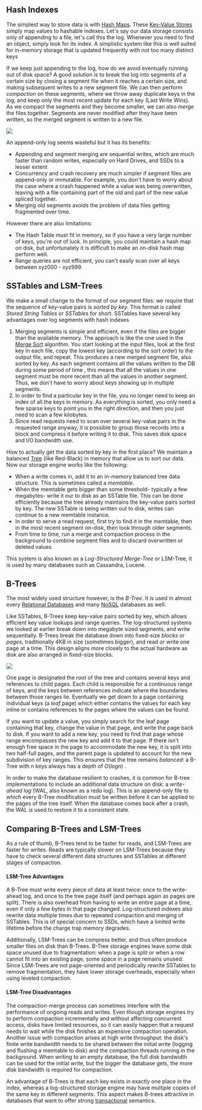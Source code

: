 
## Hash Indexes

The simplest way to store data is with [Hash Maps](Hash%20Maps.md). These [Key-Value Stores](NoSQL.md) simply map values to hashable indexes. Let's say our data storage consists only of appending to a file, let's call this the log. Whenever you need to find an object, simply look for its index. A simplistic system like this is well suited for in-memory storage that is updated frequently with not too many distinct keys

If we keep just appending to the log, how do we avoid eventually running out of disk space? A good solution is to break the log into segments of a certain size by closing a segment file when it reaches a certain size, and making subsequent writes to a new segment file. We can then perform *compaction* on these segments, where we throw away duplicate keys in the log, and keep only the most recent update for each key (Last Write Wins). As we compact the segments and they become smaller, we can also *merge* the files together. Segments are never modified after they have been written, so the merged segment is written to a new file.

![](Pasted%20image%2020221227170759.png)

An append-only log seems wasteful but it has its benefits:
- Appending and segment merging are sequential writes, which are much faster than random writes, especially on Hard Drives, and SSDs to a lesser extent
- Concurrency and crash recovery are much simpler if segment files are append-only or immutable. For example, you don't have to worry about the case where a crash happened while a value was being overwritten, leaving with a file containing part of the old and part of the new value spliced together.
- Merging old segments avoids the problem of data files getting fragmented over time.

However there are also limitations:
- The Hash Table must fit in memory, so if you have a very large number of keys, you're out of luck. In principle, you could maintain a hash map on disk, but unfortunately it is difficult to make an on-disk hash map perform well.
- Range queries are not efficient, you can't easily scan over all keys between xyz000 - xyz999.


## SSTables and LSM-Trees

We make a small change to the format of our segment files: we require that the sequence of key-value pairs is *sorted by key*. This format is called *Stored String Tables* or *SSTables* for short. SSTables have several key advantages over log segments with hash indexes

1. Merging segments is simple and efficient, even if the files are bigger than the available memory. The approach is like the one used in the [Merge Sort](Merge%20Sort.md) algorithm. You start looking at the input files, look at the first key in each file, copy the lowest key (according to the sort order) to the output file, and repeat. This produces a new merged segment file, also sorted by key. As each segment contains all the values written to the DB during some period of time , this means that all the values in one segment must be more recent than all the values in another segment. Thus, we don't have to worry about keys showing up in multiple segments.
2. In order to find a particular key in the file, you no longer need to keep an index of all the keys in memory. As everything is sorted, you only need a few sparse keys to point you in the right direction, and then you just need to scan a few kilobytes.
3. Since read requests need to scan over several key-value pairs in the requested range anyway, it is possible to group those records into a block and compress it before writing it to disk. This saves disk space and I/O bandwidth use.

How to actually get the data sorted by key in the first place? We maintain a balanced [Tree](Trees.md) (like Red-Black) in memory that allow us to sort our data. Now our storage engine works like the following:
- When a write comes in, add it to an in-memory balanced tree data structure. This is sometimes called a *memtable*.
- When the memtable gets bigger than some threshold- typically a few megabytes- write it our to disk as an SSTable file. This can be done efficiently because the tree already maintains the key-value pairs sorted by key. The new SSTable is being written out to disk, writes can continue to a new memtable instance.
- In order to serve a read request, first try to find it in the memtable, then in the most recent segment on-disk, then look through older segments.
- From time to time, run a merge and compaction process in the background to combine segment files and to discard overwritten or deleted values

This system is also known as a *Log-Structured Merge-Tree* or LSM-Tree, it is used by many databases such as Cassandra, Lucene.


## B-Trees

The most widely used structure however, is the *B-Tree*. It is used in almost every [Relational Databases](Relational%20Databases.md) and many [NoSQL](NoSQL.md)  databases as well.

Like SSTables, B-Trees keep key-value pairs sorted by key, which allows efficient key value lookups and range queries. The log-structured systems we looked at earlier break down into megabyte sized segments, and write sequentially. B-Trees break the database down into fixed-size *blocks* or *pages*, traditionally 4KB in size (sometimes bigger), and read or write one page at a time. This design aligns more closely to the actual hardware as disk are also arranged in fixed-size blocks. 

![](Pasted%20image%2020221227174600.png)

One page is designated the *root* of the tree and contains several keys and references to child pages. Each child is responsible for a continuous range of keys, and the keys between references indicate where the boundaries between those ranges lie. Eventually we get down to a page containing individual keys (a *leaf* page) which either contains the values for each key inline or contains references to the pages where the values can be found.

If you want to update a value, you simply search for the leaf page containing that key, change the value in that page, and write the page back to disk. If you want to add a new key, you need to find that page whose range encompasses the new key and add it to that page. If there isn't enough free space in the page to accommodate the new key, it is split into two half-full pages, and the parent page is updated to account for  the new subdivision of key ranges. This ensures that the tree remains *balanced*: a B-Tree with n keys always has a depth of $O(logn)$ .

In order to make the database resilient to crashes, it is common for B-tree implementations to include an additional data structure on disk: a *write-ahead log* (WAL, also known as a redo log). This is an append-only file to which every B-Tree modification must be written before it can be applied to the pages of the tree itself. When the database comes back after a crash, the WAL is used to restore it to a consistent state.


## Comparing B-Trees and LSM-Trees

As a rule of thumb, B-Trees tend to be faster for reads, and LSM-Trees are faster for writes. Reads are typically slower on LSM-Trees because they have to check several different data structures and SSTables at different stages of compaction.

#### LSM-Tree Advantages

A B-Tree must write every piece of data at least twice: once to the write-ahead log, and once to the tree page itself (and perhaps again as pages are split). There is also overhead from having to write an entire page at a time, even if only a few bytes in that page changed. Log-structured indexes also rewrite data multiple times due to repeated compaction and merging of SSTables. This is of special concern to SSDs, which have a limited write lifetime before the charge trap memory degrades.

Additionally, LSM-Trees can be compress better, and thus often produce smaller files on disk than B-Trees. B-Tree storage engines leave some disk space unused due to fragmentation: when a page is split or when a row cannot fit into an existing page, some space in a page remains unused. Since LSM-Trees are not page-oriented and periodically rewrite SSTables to remove fragmentation, they have lower storage overheads, especially when using leveled compaction.

#### LSM-Tree Disadvantages

The compaction-merge process can sometimes interfere with the performance of ongoing reads and writes. Even though storage engines try to perform compaction incrementally and without affecting concurrent access, disks have limited resources, so it can easily happen that a request needs to wait while the disk finishes an expensive compaction operation. Another issue with compaction arises at high write throughput: the disk's finite write bandwidth needs to be shared between the initial write (logging and flushing a memtable to disk) and the compaction threads running in the background. When writing to an empty database, the full disk bandwidth can be used for the initial write, but the bigger the database gets, the more disk bandwidth is required for compaction.

An advantage of B-Trees is that each key exists in exactly one place in the index, whereas a log-structured storage engine may have multiple copies of the same key in different segments. This aspect makes B-trees attractive in databases that want to offer strong [transactional](Transactions.md) semantics.
